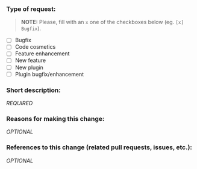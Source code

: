 ### Type of request:

> **NOTE:**
> Please, fill with an `x` one of the checkboxes below (eg. `[x] Bugfix`).

- [ ] Bugfix
- [ ] Code cosmetics
- [ ] Feature enhancement
- [ ] New feature
- [ ] New plugin
- [ ] Plugin bugfix/enhancement

### Short description:

_REQUIRED_

### Reasons for making this change:

_OPTIONAL_

### References to this change (related pull requests, issues, etc.):

_OPTIONAL_
